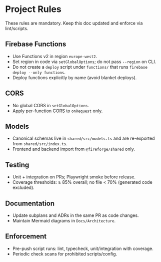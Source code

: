 # Project Rules

These rules are mandatory. Keep this doc updated and enforce via lint/scripts.

## Firebase Functions
- Use Functions v2 in region `europe-west2`.
- Set region in code via `setGlobalOptions`; do not pass `--region` on CLI.
- Do not create a `deploy` script under `functions/` that runs `firebase deploy --only functions`.
- Deploy functions explicitly by name (avoid blanket deploys).

## CORS
- No global CORS in `setGlobalOptions`.
- Apply per-function CORS to `onRequest` only.

## Models
- Canonical schemas live in `shared/src/models.ts` and are re-exported from `shared/src/index.ts`.
- Frontend and backend import from `@fireforge/shared` only.

## Testing
- Unit + integration on PRs; Playwright smoke before release.
- Coverage thresholds: ≥ 85% overall; no file < 70% (generated code excluded).

## Documentation
- Update subplans and ADRs in the same PR as code changes.
- Maintain Mermaid diagrams in `Docs/Architecture`.

## Enforcement
- Pre-push script runs: lint, typecheck, unit/integration with coverage.
- Periodic check scans for prohibited scripts/config.
